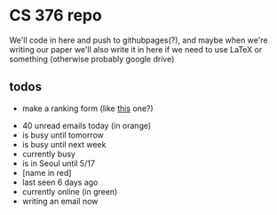 # CS 376 repo

We'll code in here and push to githubpages(?), and maybe when we're writing 
our paper we'll also write it in here if we need to use LaTeX or something 
(otherwise probably google drive)

## todos
- make a ranking form (like [this][rank example] one?)

[rank example]: http://www.pollandmatch.com/chooser?pollownerid=5791446376382464&pollid=5629499534213120


- 40 unread emails today (in orange)
- is busy until tomorrow
- is busy until next week
- currently busy
- is in Seoul until 5/17
- [name in red]
- last seen 6 days ago
- currently online (in green)
- writing an email now